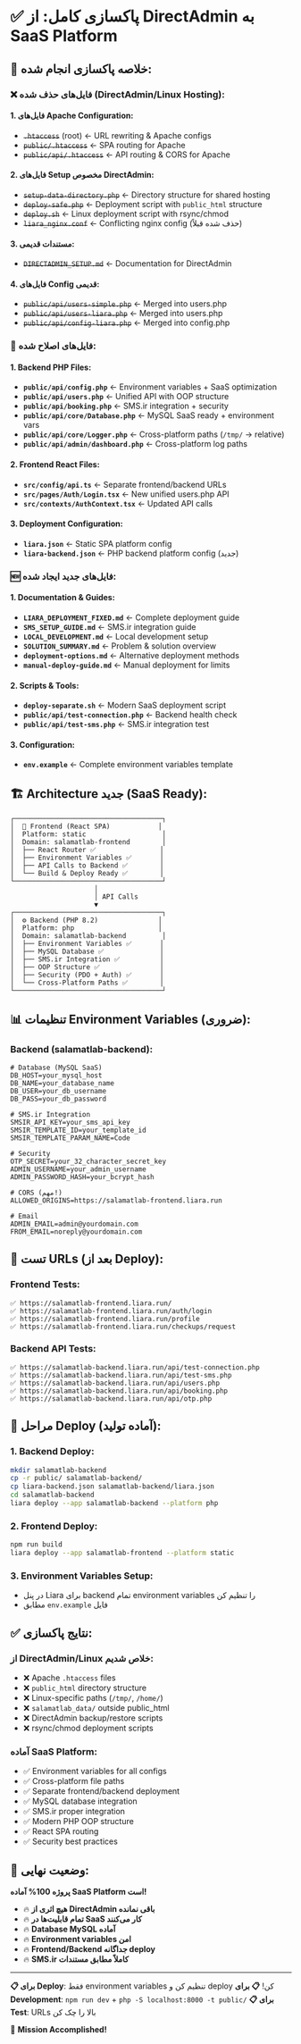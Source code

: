 # ✅ پاکسازی کامل: از DirectAdmin به SaaS Platform

## 🎯 **خلاصه پاکسازی انجام شده:**

### **❌ فایل‌های حذف شده (DirectAdmin/Linux Hosting):**

#### **1. فایل‌های Apache Configuration:**
- ~~`.htaccess`~~ (root) ← URL rewriting & Apache configs
- ~~`public/.htaccess`~~ ← SPA routing for Apache 
- ~~`public/api/.htaccess`~~ ← API routing & CORS for Apache

#### **2. فایل‌های Setup مخصوص DirectAdmin:**
- ~~`setup-data-directory.php`~~ ← Directory structure for shared hosting
- ~~`deploy-safe.php`~~ ← Deployment script with `public_html` structure
- ~~`deploy.sh`~~ ← Linux deployment script with rsync/chmod
- ~~`liara_nginx.conf`~~ ← Conflicting nginx config (حذف شده قبلاً)

#### **3. مستندات قدیمی:**
- ~~`DIRECTADMIN_SETUP.md`~~ ← Documentation for DirectAdmin

#### **4. فایل‌های Config قدیمی:**
- ~~`public/api/users-simple.php`~~ ← Merged into users.php
- ~~`public/api/users-liara.php`~~ ← Merged into users.php  
- ~~`public/api/config-liara.php`~~ ← Merged into config.php

### **🔧 فایل‌های اصلاح شده:**

#### **1. Backend PHP Files:**
- **`public/api/config.php`** ← Environment variables + SaaS optimization
- **`public/api/users.php`** ← Unified API with OOP structure
- **`public/api/booking.php`** ← SMS.ir integration + security
- **`public/api/core/Database.php`** ← MySQL SaaS ready + environment vars
- **`public/api/core/Logger.php`** ← Cross-platform paths (`/tmp/` → relative)
- **`public/api/admin/dashboard.php`** ← Cross-platform log paths

#### **2. Frontend React Files:**
- **`src/config/api.ts`** ← Separate frontend/backend URLs
- **`src/pages/Auth/Login.tsx`** ← New unified users.php API
- **`src/contexts/AuthContext.tsx`** ← Updated API calls

#### **3. Deployment Configuration:**
- **`liara.json`** ← Static SPA platform config  
- **`liara-backend.json`** ← PHP backend platform config (جدید)

### **🆕 فایل‌های جدید ایجاد شده:**

#### **1. Documentation & Guides:**
- **`LIARA_DEPLOYMENT_FIXED.md`** ← Complete deployment guide
- **`SMS_SETUP_GUIDE.md`** ← SMS.ir integration guide
- **`LOCAL_DEVELOPMENT.md`** ← Local development setup
- **`SOLUTION_SUMMARY.md`** ← Problem & solution overview
- **`deployment-options.md`** ← Alternative deployment methods
- **`manual-deploy-guide.md`** ← Manual deployment for limits

#### **2. Scripts & Tools:**
- **`deploy-separate.sh`** ← Modern SaaS deployment script
- **`public/api/test-connection.php`** ← Backend health check
- **`public/api/test-sms.php`** ← SMS.ir integration test

#### **3. Configuration:**
- **`env.example`** ← Complete environment variables template

## 🏗️ **Architecture جدید (SaaS Ready):**

```
┌─────────────────────────────────────┐
│  🎨 Frontend (React SPA)            │
│  Platform: static                   │
│  Domain: salamatlab-frontend        │
│  ├── React Router ✅                │
│  ├── Environment Variables ✅       │
│  ├── API Calls to Backend ✅        │
│  └── Build & Deploy Ready ✅        │
└─────────────────────────────────────┘
                     │
                     │ API Calls
                     ▼
┌─────────────────────────────────────┐
│  ⚙️ Backend (PHP 8.2)               │
│  Platform: php                     │
│  Domain: salamatlab-backend         │
│  ├── Environment Variables ✅       │
│  ├── MySQL Database ✅              │
│  ├── SMS.ir Integration ✅          │
│  ├── OOP Structure ✅               │
│  ├── Security (PDO + Auth) ✅       │
│  └── Cross-Platform Paths ✅        │
└─────────────────────────────────────┘
```

## 📊 **تنظیمات Environment Variables (ضروری):**

### **Backend (salamatlab-backend):**
```env
# Database (MySQL SaaS)
DB_HOST=your_mysql_host
DB_NAME=your_database_name
DB_USER=your_db_username  
DB_PASS=your_db_password

# SMS.ir Integration
SMSIR_API_KEY=your_sms_api_key
SMSIR_TEMPLATE_ID=your_template_id
SMSIR_TEMPLATE_PARAM_NAME=Code

# Security
OTP_SECRET=your_32_character_secret_key
ADMIN_USERNAME=your_admin_username
ADMIN_PASSWORD_HASH=your_bcrypt_hash

# CORS (مهم!)
ALLOWED_ORIGINS=https://salamatlab-frontend.liara.run

# Email
ADMIN_EMAIL=admin@yourdomain.com
FROM_EMAIL=noreply@yourdomain.com
```

## 🧪 **تست URLs (بعد از Deploy):**

### **Frontend Tests:**
```
✅ https://salamatlab-frontend.liara.run/
✅ https://salamatlab-frontend.liara.run/auth/login
✅ https://salamatlab-frontend.liara.run/profile
✅ https://salamatlab-frontend.liara.run/checkups/request
```

### **Backend API Tests:**
```
✅ https://salamatlab-backend.liara.run/api/test-connection.php
✅ https://salamatlab-backend.liara.run/api/test-sms.php
✅ https://salamatlab-backend.liara.run/api/users.php
✅ https://salamatlab-backend.liara.run/api/booking.php
✅ https://salamatlab-backend.liara.run/api/otp.php
```

## 🚀 **مراحل Deploy (آماده تولید):**

### **1. Backend Deploy:**
```bash
mkdir salamatlab-backend
cp -r public/ salamatlab-backend/
cp liara-backend.json salamatlab-backend/liara.json
cd salamatlab-backend
liara deploy --app salamatlab-backend --platform php
```

### **2. Frontend Deploy:**
```bash
npm run build
liara deploy --app salamatlab-frontend --platform static
```

### **3. Environment Variables Setup:**
- در پنل Liara برای backend تمام environment variables را تنظیم کن
- مطابق `env.example` فایل

## ✅ **نتایج پاکسازی:**

### **از DirectAdmin/Linux خلاص شدیم:**
- ❌ Apache `.htaccess` files
- ❌ `public_html` directory structure  
- ❌ Linux-specific paths (`/tmp/`, `/home/`)
- ❌ `salamatlab_data/` outside public_html
- ❌ DirectAdmin backup/restore scripts
- ❌ rsync/chmod deployment scripts

### **آماده SaaS Platform:**
- ✅ Environment variables for all configs
- ✅ Cross-platform file paths
- ✅ Separate frontend/backend deployment
- ✅ MySQL database integration
- ✅ SMS.ir proper integration
- ✅ Modern PHP OOP structure
- ✅ React SPA routing
- ✅ Security best practices

## 🎉 **وضعیت نهایی:**

**پروژه 100% آماده SaaS Platform است!**

- 🔥 **هیچ اثری از DirectAdmin باقی نمانده**
- 🔥 **تمام قابلیت‌ها در SaaS کار می‌کنند**
- 🔥 **Database MySQL آماده**
- 🔥 **Environment variables امن**
- 🔥 **Frontend/Backend جداگانه deploy**
- 🔥 **SMS.ir کاملاً مطابق مستندات**

---

**📋 برای Deploy**: فقط environment variables تنظیم کن و deploy کن!
**📋 برای Development**: `npm run dev` + `php -S localhost:8000 -t public/`
**📋 برای Test**: URLs بالا را چک کن

🎯 **Mission Accomplished!**
